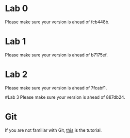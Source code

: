 # Lab 0
Please make sure your version is ahead of fcb448b.

# Lab 1
Please make sure your version is ahead of b7175ef.

# Lab 2
Please make sure your version is ahead of 7fcabf1.

#Lab 3
Please make sure your version is ahead of 887db24.

# Git
If you are not familiar with Git, [this](http://backlogtool.com/git-guide/tw/intro/intro1_1.html) is the tutorial.
